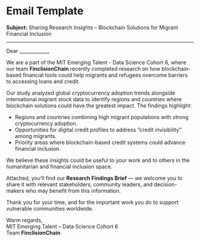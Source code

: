 # Email Template

**Subject:** Sharing Research Insights – Blockchain Solutions for Migrant Financial Inclusion

---

Dear ____________,

We are a part of the MIT Emerging Talent - Data Science Cohort 6, where our team **FinclisionChain** recently completed research on how blockchain-based financial tools could help migrants and refugees overcome barriers to accessing loans and credit.

Our study analyzed global cryptocurrency adoption trends alongside international migrant stock data to identify regions and countries where blockchain solutions could have the greatest impact. The findings highlight:

- Regions and countries combining high migrant populations with strong cryptocurrency adoption.
- Opportunities for digital credit profiles to address “credit invisibility” among migrants.
- Priority areas where blockchain-based credit systems could advance financial inclusion.

We believe these insights could be useful to your work and to others in the humanitarian and financial inclusion space.

Attached, you’ll find our **Research Findings Brief** — we welcome you to share it with relevant stakeholders, community leaders, and decision-makers who may benefit from this information.

Thank you for your time, and for the important work you do to support vulnerable communities worldwide.

Warm regards,  
MIT Emerging Talent – Data Science Cohort 6  
Team **FinclisionChain**
